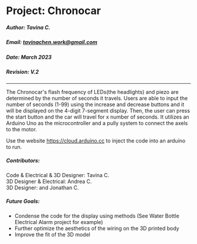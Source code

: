 # Project: Chronocar

##### Author: Tavina C.
##### Email: tavinachen.work@gmail.com
##### Date: March 2023
##### Revision: V.2

-------
The Chronocar's flash frequency of LEDs(the headlights) and piezo are determined by the number of seconds it travels.
Users are able to input the number of seconds (1-99) using the increase and decrease buttons and it will be displayed
on the 4-digit 7-segment display. Then, the user can press the start button and the car will travel for x number of seconds. 
It utilizes an Arduino Uno as the microcontroller and a pully system to connect the axels to the motor. 

Use the website https://cloud.arduino.cc to inject the code into an arduino to run. 

##### Contributors:
Code & Electrical & 3D Designer: Tavina C. </br>
3D Designer & Electrical: Andrea C. </br>
3D Designer: and Jonathan C.</br>

##### Future Goals:
  - Condense the code for the display using methods (See Water Bottle Electrical Alarm project for example)
  - Further optimize the aesthetics of the wiring on the 3D printed body
  - Improve the fit of the 3D model 
